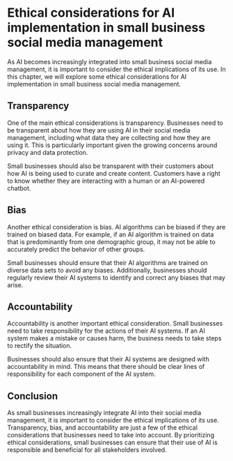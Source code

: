 Ethical considerations for AI implementation in small business social media management
======================================================================================================================================================================

As AI becomes increasingly integrated into small business social media management, it is important to consider the ethical implications of its use. In this chapter, we will explore some ethical considerations for AI implementation in small business social media management.

Transparency
------------

One of the main ethical considerations is transparency. Businesses need to be transparent about how they are using AI in their social media management, including what data they are collecting and how they are using it. This is particularly important given the growing concerns around privacy and data protection.

Small businesses should also be transparent with their customers about how AI is being used to curate and create content. Customers have a right to know whether they are interacting with a human or an AI-powered chatbot.

Bias
----

Another ethical consideration is bias. AI algorithms can be biased if they are trained on biased data. For example, if an AI algorithm is trained on data that is predominantly from one demographic group, it may not be able to accurately predict the behavior of other groups.

Small businesses should ensure that their AI algorithms are trained on diverse data sets to avoid any biases. Additionally, businesses should regularly review their AI systems to identify and correct any biases that may arise.

Accountability
--------------

Accountability is another important ethical consideration. Small businesses need to take responsibility for the actions of their AI systems. If an AI system makes a mistake or causes harm, the business needs to take steps to rectify the situation.

Businesses should also ensure that their AI systems are designed with accountability in mind. This means that there should be clear lines of responsibility for each component of the AI system.

Conclusion
----------

As small businesses increasingly integrate AI into their social media management, it is important to consider the ethical implications of its use. Transparency, bias, and accountability are just a few of the ethical considerations that businesses need to take into account. By prioritizing ethical considerations, small businesses can ensure that their use of AI is responsible and beneficial for all stakeholders involved.
